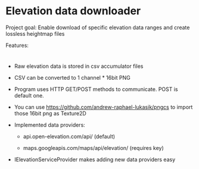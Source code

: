 # Elevation data downloader
Project goal: Enable download of specific elevation data ranges and create lossless heightmap files

Features:
#
- Raw elevation data is stored in csv accumulator files
- CSV can be converted to 1 channel * 16bit PNG
- Program uses HTTP GET/POST methods to communicate. POST is default one.
- You can use https://github.com/andrew-raphael-lukasik/pngcs to import those 16bit png as Texture2D
- Implemented data providers:

    - api.open-elevation.com/api/ (default)
    
    - maps.googleapis.com/maps/api/elevation/ (requires key)
    
- IElevationServiceProvider makes adding new data providers easy 
#
